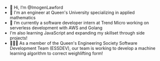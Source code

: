 - 👋 Hi, I’m @ImogenLawford
- 👀 I'm an engineer at Queen's University specializing in applied mathematics
- 🌱 I’m currently a software developer intern at Trend Micro working on serverless development with AWS and Golang
- I'm also learning JavaScript and expanding my skillset through side projects!
- 🏋🏽‍♀️ As a member of the Queen's Engineering Society Software Development Team (ESSDEV), our team is working to develop a machine learning algorithm to correct weighlifting form!


